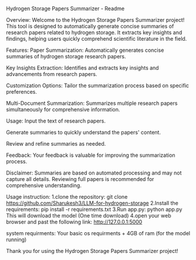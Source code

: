 
Hydrogen Storage Papers Summarizer - Readme

Overview:
Welcome to the Hydrogen Storage Papers Summarizer project! This tool is designed to automatically generate concise summaries of research papers related to hydrogen storage. It extracts key insights and findings, helping users quickly comprehend scientific literature in the field.

Features:
Paper Summarization: Automatically generates concise summaries of hydrogen storage research papers.

Key Insights Extraction: Identifies and extracts key insights and advancements from research papers.

Customization Options: Tailor the summarization process based on specific preferences.

Multi-Document Summarization: Summarizes multiple research papers simultaneously for comprehensive information.

Usage:
Input the text of research papers.

Generate summaries to quickly understand the papers' content.

Review and refine summaries as needed.

Feedback:
Your feedback is valuable for improving the summarization process.

Disclaimer:
Summaries are based on automated processing and may not capture all details. Reviewing full papers is recommended for comprehensive understanding.

Usage instruction:
1.clone the repository:
git clone https://github.com/Sharukesh3/LLM-for-hydrogen-storage
2.Install the requirements:
pip install -r requirements.txt
3.Run app.py:
python app.py
This will download the model (One time download)
4.open your web browser and past the following link:
http://127.0.0.1:5000

system requirments:
Your basic os requirments + 4GB of ram (for the model running)

Thank you for using the Hydrogen Storage Papers Summarizer project!